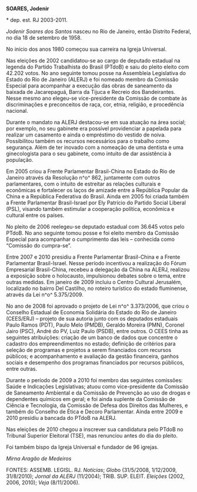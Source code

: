 **SOARES, Jodenir**

\* dep. est. RJ 2003-2011.

*Jodenir Soares dos Santos* nasceu no Rio de Janeiro, então Distrito
Federal, no dia 18 de setembro de 1958.

No início dos anos 1980 começou sua carreira na Igreja Universal.

Nas eleições de 2002 candidatou-se ao cargo de deputado estadual na
legenda do Partido Trabalhista do Brasil (PTdoB) e saiu do pleito eleito
com 42.202 votos. No ano seguinte tomou posse na Assembleia Legislativa
do Estado do Rio de Janeiro (ALERJ) e foi nomeado membro da Comissão
Especial para acompanhar a execução das obras de saneamento da baixada
de Jacarepaguá, Barra da Tijuca e Recreio dos Bandeirantes. Nesse mesmo
ano elegeu-se vice-presidente da Comissão de combate às discriminações e
preconceitos de raça, cor, etnia, religião, e procedência nacional.

Durante o mandato na ALERJ destacou-se em sua atuação na área social;
por exemplo, no seu gabinete era possível providenciar a papelada para
realizar um casamento e ainda o empréstimo do vestido de noiva.
Possibilitou também os recursos necessários para o trabalho como
segurança. Além de ter inovado com a nomeação de uma dentista e uma
ginecologista para o seu gabinete, como intuito de dar assistência à
população.

Em 2005 criou a Frente Parlamentar Brasil-China no Estado do Rio de
Janeiro através da Resolução n^o^ 862, juntamente com outros
parlamentares, com o intuito de estreitar as relações culturais e
econômicas e fortalecer os laços de amizade entre a República Popular da
China e a República Federativa do Brasil. Ainda em 2005 foi criada
também a Frente Parlamentar Brasil-Israel por Ely Patrício do Partido
Social Liberal (PSL), visando também estimular a cooperação política,
econômica e cultural entre os países.

No pleito de 2006 reelegeu-se deputado estadual com 36.645 votos pelo
PTdoB. No ano seguinte tomou posse e foi eleito membro da Comissão
Especial para acompanhar o cumprimento das leis – conhecida como
“Comissão do cumpra-se”.

Entre 2007 e 2010 presidiu a Frente Parlamentar Brasil-China e a Frente
Parlamentar Brasil-Israel. Nesse período incentivou a realização do
Fórum Empresarial Brasil-China, recebeu a delegação da China na ALERJ,
realizou a exposição sobre o holocausto, impulsionou debates sobre o
tema, entre outras medidas. Em janeiro de 2009 incluiu o Centro Cultural
Jerusalém, localizado no bairro Del Castilho, no roteiro turístico do
estado fluminense, através da Lei n^o^ 5.375/2009.

No ano de 2008 foi aprovado o projeto de Lei n^o^ 3.373/2006, que criou
o Conselho Estadual de Economia Solidária do Estado do Rio de Janeiro
(CEES/ERJ) – projeto de sua autoria junto com os deputados estaduais
Paulo Ramos (PDT), Paulo Melo (PMDB), Geraldo Moreira (PMN), Coronel
Jairo (PSC), André do PV, Luiz Paulo (PSDB), entre outros. O CEES tinha
as seguintes atribuições: criação de um banco de dados que concentre o
cadastro dos empreendimentos no estado; definição de critérios para
seleção de programas e projetos a serem financiados com recursos
públicos; e acompanhamento e avaliação da gestão financeira, ganhos
sociais e desempenho dos programas financiados por recursos públicos,
entre outras.

Durante o período de 2009 a 2010 foi membro das seguintes comissões:
Saúde e Indicações Legislativas; atuou como vice-presidente da Comissão
de Saneamento Ambiental e da Comissão de Prevenção ao uso de drogas e
dependentes químicos em geral; e foi ainda suplente da Comissão de
Ciência e Tecnologia, da Comissão de Defesa dos Direitos das Mulheres, e
também do Conselho de Ética e Decoro Parlamentar. Ainda entre 2009 e
2010 presidiu a bancada do PTdoB na ALERJ.

Nas eleições de 2010 chegou a inscrever sua candidatura pelo PTdoB no
Tribunal Superior Eleitoral (TSE), mas renunciou antes do dia do pleito.

Foi também bispo da Igreja Universal e fundador de 96 igrejas.

*Mirna Aragão de Medeiros*

FONTES: ASSEMB. LEGISL. RJ. *Notícias*; *Glob*o (31/5/2008, 1/12/2009,
31/8/2010); *Jornal da ALERJ* (11/2004); TRIB. SUP. ELEIT. *Eleições*
(2002, 2006, 2010); *Veja* (8/11/2006).
